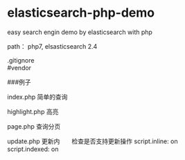 # elasticsearch-php-demo
easy search engin demo by elasticsearch with php

path：
php7, elsasticsearch 2.4

 .gitignore       
\#vendor

###例子
<p>index.php  简单的查询</p>
<p>highlight.php  高亮</p>
<p>page.php 查询分页</p>
<p>update.php 更新内&nbsp;&nbsp;&nbsp;&nbsp;&nbsp;&nbsp;&nbsp;检查是否支持更新操作  
script.inline: on<br>
script.indexed: on
</p>
